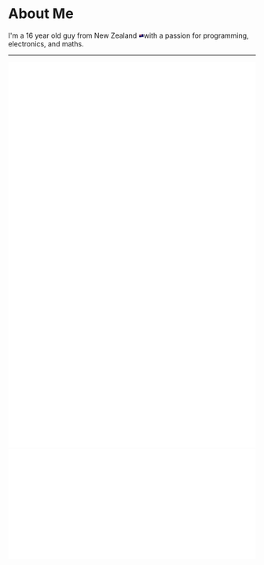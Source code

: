 # About Me

I'm a 16 year old guy from New Zealand <img src="/nz-flag.png" alt="NZ Flag" height="10">with a passion for programming, electronics, and maths.

------

<img src="/interests.svg" align="left">
<img src="/future-projects.svg" align="right">


<div align="center">
  <img src="/spacer.svg">
  <img src="/tools.svg">
</div>
